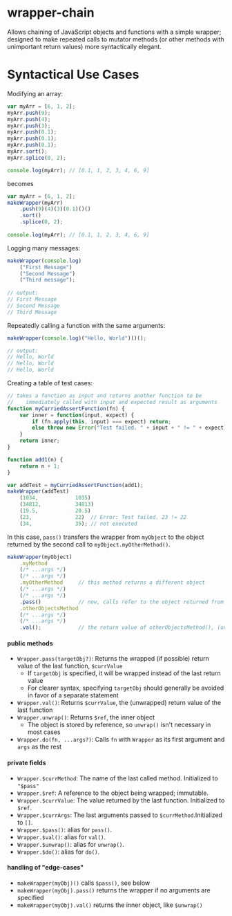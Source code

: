 # wrapper-chain

Allows chaining of JavaScript objects and functions with a simple wrapper; designed to make repeated calls to mutator methods (or other methods with unimportant return values) more syntactically elegant.

# Syntactical Use Cases
Modifying an array:
```javascript
var myArr = [6, 1, 2];
myArr.push(9);
myArr.push(4);
myArr.push(3);
myArr.push(0.1);
myArr.push(0.1);
myArr.push(0.1);
myArr.sort();
myArr.splice(0, 2);

console.log(myArr); // [0.1, 1, 2, 3, 4, 6, 9]
```
becomes
```javascript
var myArr = [6, 1, 2];
makeWrapper(myArr)
    .push(9)(4)(3)(0.1)()()
    .sort()
    .splice(0, 2);
    
console.log(myArr); // [0.1, 1, 2, 3, 4, 6, 9]
```
Logging many messages:
```javascript
makeWrapper(console.log)
    ("First Message")
    ("Second Message")
    ("Third message");
    
// output:
// First Message
// Second Message
// Third Message
```
Repeatedly calling a function with the same arguments:
```javascript
makeWrapper(console.log)("Hello, World")()();

// output:
// Hello, World
// Hello, World
// Hello, World
```
Creating a table of test cases:
```javascript
// takes a function as input and returns another function to be 
//    immediately called with input and expected result as arguments
function myCurriedAssertFunction(fn) {
    var inner = function(input, expect) {
        if (fn.apply(this, input) === expect) return;
        else throw new Error("Test failed. " + input + " != " + expect);
    }
    return inner;
}

function add1(n) {
    return n + 1;
}

var addTest = myCurriedAssertFunction(add1);
makeWrapper(addTest)
    (1034,            1035)
    (34812,           34813)
    (19.5,            20.5)
    (23,              22)  // Error: Test failed. 23 != 22
    (34,              35); // not executed
```
In this case, `pass()` transfers the wrapper from `myObject` to the object returned by the second call to `myObject.myOtherMethod()`.
```javascript
makeWrapper(myObject)
    .myMethod
    (/* ...args */)
    (/* ...args */)
    .myOtherMethod     // this method returns a different object
    (/* ...args */)
    (/* ...args */)
    .pass()            // now, calls refer to the object returned from myOtherMethod()
    .otherObjectsMethod     
    (/* ...args */)
    (/* ...args */)
    .val();            // the return value of otherObjectsMethod(), (unwrapped)
```
#### public methods
- `Wrapper.pass(targetObj?)`: Returns the wrapped (if possible) return value of the last function, `$currValue`
  - If `targetObj` is specified, it will be wrapped instead of the last return value 
  - For clearer syntax, specifying `targetObj` should generally be avoided in favor of a separate statement
- `Wrapper.val()`: Returns `$currValue`, the (unwrapped) return value of the last function
- `Wrapper.unwrap()`: Returns `$ref`, the inner object
  - The object is stored by reference, so `unwrap()` isn't necessary in most cases
- `Wrapper.do(fn, ...args?)`: Calls `fn` with `Wrapper` as its first argument and `args` as the rest
#### private fields
- `Wrapper.$currMethod`: The name of the last called method. Initialized to `"$pass"`                 
- `Wrapper.$ref`: A reference to the object being wrapped; immutable.
- `Wrapper.$currValue`: The value returned by the last function. Initialized to `$ref`.
- `Wrapper.$currArgs`: The last arguments passed to `$currMethod`.Initialized to `[]`.
- `Wrapper.$pass()`: alias for `pass()`.
- `Wrapper.$val()`: alias for `val()`.
- `Wrapper.$unwrap()`: alias for `unwrap()`.
- `Wrapper.$do()`: alias for `do()`.
#### handling of "edge-cases"
- `makeWrapper(myObj)()` calls `$pass()`, see below
- `makeWrapper(myObj).pass()` returns the wrapper if no arguments are specified
- `makeWrapper(myObj).val()` returns the inner object, like `$unwrap()`
